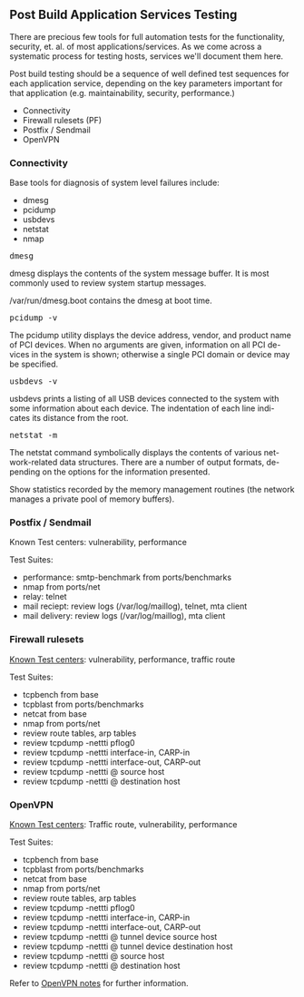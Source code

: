## Post Build Application Services Testing

There are precious few tools for full automation tests for the functionality,
security, et. al. of most applications/services. As we come across a systematic
process for testing hosts, services we'll document them here.

Post build testing should be a sequence of well defined test sequences for
each application service, depending on the key parameters important
for that application (e.g. maintainability, security, performance.)

<ul>
    <li>Connectivity
    <li>Firewall rulesets (PF)
    <li>Postfix / Sendmail
    <li> OpenVPN
</ul>

### Connectivity

Base tools for diagnosis of system level failures include:

-   dmesg
-   pcidump
-   usbdevs
-   netstat
-   nmap

<pre class="command-line">
dmesg
</pre>   

dmesg displays the contents of the system message buffer.  It is most
commonly used to review system startup messages.

/var/run/dmesg.boot contains the dmesg at boot time.
 
<pre class="command-line">
pcidump -v
</pre>    

The pcidump utility displays the device address, vendor, and product name
of PCI devices.  When no arguments are given, information on all PCI de-
vices in the system is shown; otherwise a single PCI domain or device may
be specified.

<pre class="command-line">
usbdevs -v
</pre>   

usbdevs prints a listing of all USB devices connected to the system with
some information about each device.  The indentation of each line indi-
cates its distance from the root.
     
<pre class="command-line">
netstat -m
</pre>  
The netstat command symbolically displays the contents of various net-
work-related data structures.  There are a number of output formats, de-
pending on the options for the information presented.

Show statistics recorded by the memory management routines (the
network manages a private pool of memory buffers).

### Postfix / Sendmail</a>

Known Test centers: vulnerability, performance 

Test Suites:

<ul>
    <li> performance: smtp-benchmark from ports/benchmarks
    <li> nmap from ports/net
    <li> relay: telnet
    <li> mail reciept: review logs (/var/log/maillog), telnet, mta client
    <li> mail delivery: review logs (/var/log/maillog), mta client
</ul>

### Firewall rulesets

<a href="../pf.html">Known Test centers</a>: vulnerability, performance, traffic route

Test Suites:

<ul>
    <li> tcpbench from base
    <li> tcpblast from ports/benchmarks
    <li> netcat from base
    <li> nmap from ports/net
    <li> review route tables, arp tables
    <li> review tcpdump -nettti pflog0
    <li> review tcpdump -nettti interface-in, CARP-in
    <li> review tcpdump -nettti interface-out, CARP-out
    <li> review tcpdump -nettti @ source host
    <li> review tcpdump -nettti @ destination host
</ul>

### OpenVPN

<a href="../vpn/openvpn.html">Known Test centers</a>: Traffic route, vulnerability, performance

Test Suites:

<ul>
    <li> tcpbench from base
    <li> tcpblast from ports/benchmarks
    <li> netcat from base
    <li> nmap from ports/net
    <li> review route tables, arp tables
    <li> review tcpdump -nettti pflog0
    <li> review tcpdump -nettti interface-in, CARP-in
    <li> review tcpdump -nettti interface-out, CARP-out
    <li> review tcpdump -nettti @ tunnel device source host
    <li> review tcpdump -nettti @ tunnel device destination host
    <li> review tcpdump -nettti @ source host
    <li> review tcpdump -nettti @ destination host
</ul>

Refer to <a href="../vpn/openvpn.html">OpenVPN notes</a> for further information.
